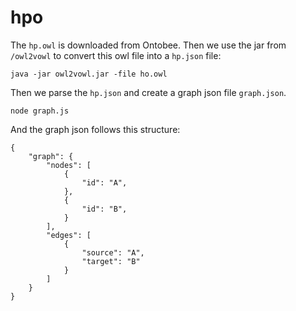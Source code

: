 # hpo

The `hp.owl` is downloaded from Ontobee. Then we use the jar from `/owl2vowl` to convert this owl file into a `hp.json` file:

````
java -jar owl2vowl.jar -file ho.owl
````

Then we parse the `hp.json` and create a graph json file `graph.json`.

````
node graph.js
````

And the graph json follows this structure:

````
{
    "graph": {
        "nodes": [
            {
                "id": "A",
            },
            {
                "id": "B",
            }
        ],
        "edges": [
            {
                "source": "A",
                "target": "B"
            }
        ]
    }
}
````
